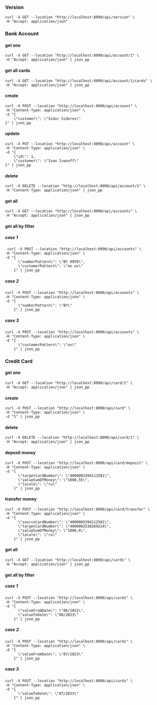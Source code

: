 ### Version
    curl -X GET --location "http://localhost:8090/api/version" \
    -H "Accept: application/json"
### Bank Account
#### get one
    curl -X GET --location "http://localhost:8090/api/account/1" \
    -H "Accept: application/json" | json_pp
#### get all cards
    curl -X GET --location "http://localhost:8090/api/account/1/cards" \
    -H "Accept: application/json" | json_pp
#### create
    curl -X POST --location "http://localhost:8090/api/account" \
    -H "Content-Type: application/json" \
    -d "{
        \"customer\": \"Sidor Sidorov\"
    }" | json_pp
#### update
    curl -X PUT --location "http://localhost:8090/api/account" \
    -H "Content-Type: application/json" \
    -d "{
        \"id\": 1,
        \"customer\": \"Ivan Ivanoff\"
    }" | json_pp
#### delete
    curl -X DELETE --location "http://localhost:8090/api/account/1" \
    -H "Content-Type: application/json" | json_pp
#### get all
    curl -X GET --location "http://localhost:8090/api/accounts" \
    -H "Accept: application/json" | json_pp
#### get all by filter
##### case 1
     curl -X POST --location "http://localhost:8090/api/accounts" \
    -H "Content-Type: application/json" \
    -d "{
          \"numberPattern\": \"BY 99T6\",
          \"customerPattern\": \"an ov\"
        }" | json_pp
##### case 2    
    curl -X POST --location "http://localhost:8090/api/accounts" \
    -H "Content-Type: application/json" \
    -d "{
          \"numberPattern\": \"BY\"
        }" | json_pp
##### case 3  
    curl -X POST --location "http://localhost:8090/api/accounts" \
    -H "Content-Type: application/json" \
    -d "{
          \"customerPattern\": \"ov\"
        }" | json_pp
### Credit Card
#### get one
    curl -X GET --location "http://localhost:8090/api/card/1" \
    -H "Accept: application/json" | json_pp
#### create
    curl -X POST --location "http://localhost:8090/api/card" \
    -H "Content-Type: application/json" \
    -d "1" | json_pp
#### delete
    curl -X DELETE --location "http://localhost:8090/api/card/1" \
    -H "Accept: application/json" | json_pp
#### deposit money
    curl -X POST --location "http://localhost:8090/api/card/deposit" \
    -H "Content-Type: application/json" \
    -d "{
          \"targetCardNumber\": \"4000003394112581\",
          \"valueSumOfMoney\": \"1000,55\",
          \"locale\": \"ru\"
        }" | json_pp
#### transfer money
    curl -X POST --location "http://localhost:8090/api/card/transfer" \
    -H "Content-Type: application/json" \
    -d "{
          \"sourceCardNumber\": \"4000003394112581\",
          \"targetCardNumber\": \"4000002538269224\",
          \"valueSumOfMoney\": \"1000,6\",
          \"locale\": \"ru\"
        }" | json_pp
#### get all
    curl -X GET --location "http://localhost:8090/api/cards" \
    -H "Accept: application/json" | json_pp
#### get all by filter
##### case 1
    curl -X POST --location "http://localhost:8090/api/cards" \
    -H "Content-Type: application/json" \
    -d "{
          \"valueFromDate\": \"06/2022\",
          \"valueToDate\": \"08/2023\"
        }" | json_pp
##### case 2 
    curl -X POST --location "http://localhost:8090/api/cards" \
    -H "Content-Type: application/json" \
    -d "{
          \"valueFromDate\": \"07/2023\"
        }" | json_pp
##### case 3
    curl -X POST --location "http://localhost:8090/api/cards" \
    -H "Content-Type: application/json" \
    -d "{
          \"valueToDate\": \"07/2023\"
        }" | json_pp